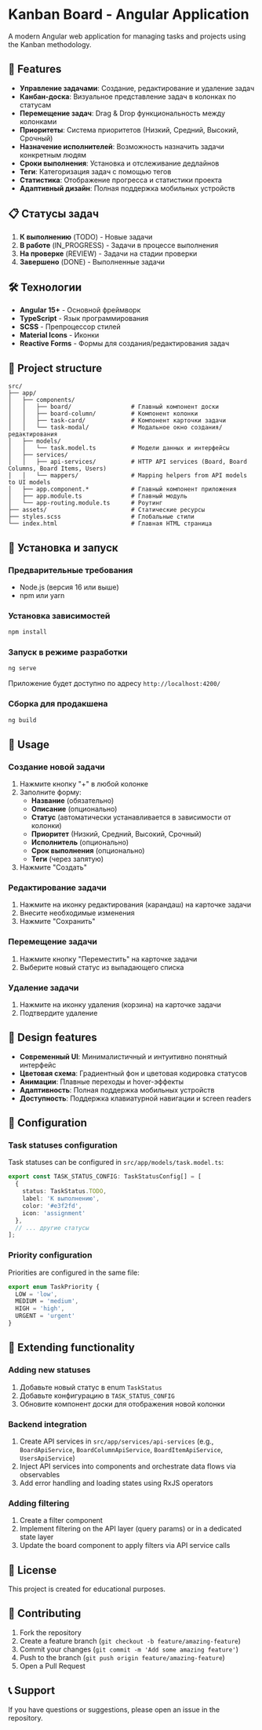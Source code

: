 # Kanban Board - Angular Application

A modern Angular web application for managing tasks and projects using the Kanban methodology.

## 🚀 Features

- **Управление задачами**: Создание, редактирование и удаление задач
- **Канбан-доска**: Визуальное представление задач в колонках по статусам
- **Перемещение задач**: Drag & Drop функциональность между колонками
- **Приоритеты**: Система приоритетов (Низкий, Средний, Высокий, Срочный)
- **Назначение исполнителей**: Возможность назначить задачи конкретным людям
- **Сроки выполнения**: Установка и отслеживание дедлайнов
- **Теги**: Категоризация задач с помощью тегов
- **Статистика**: Отображение прогресса и статистики проекта
- **Адаптивный дизайн**: Полная поддержка мобильных устройств

## 📋 Статусы задач

1. **К выполнению** (TODO) - Новые задачи
2. **В работе** (IN_PROGRESS) - Задачи в процессе выполнения
3. **На проверке** (REVIEW) - Задачи на стадии проверки
4. **Завершено** (DONE) - Выполненные задачи

## 🛠 Технологии

- **Angular 15+** - Основной фреймворк
- **TypeScript** - Язык программирования
- **SCSS** - Препроцессор стилей
- **Material Icons** - Иконки
- **Reactive Forms** - Формы для создания/редактирования задач

## 📁 Project structure

```
src/
├── app/
│   ├── components/
│   │   ├── board/                 # Главный компонент доски
│   │   ├── board-column/          # Компонент колонки
│   │   ├── task-card/             # Компонент карточки задачи
│   │   └── task-modal/            # Модальное окно создания/редактирования
│   ├── models/
│   │   └── task.model.ts          # Модели данных и интерфейсы
│   ├── services/
│   │   ├── api-services/          # HTTP API services (Board, Board Columns, Board Items, Users)
│   │   └── mappers/               # Mapping helpers from API models to UI models
│   ├── app.component.*            # Главный компонент приложения
│   ├── app.module.ts              # Главный модуль
│   └── app-routing.module.ts      # Роутинг
├── assets/                        # Статические ресурсы
├── styles.scss                    # Глобальные стили
└── index.html                     # Главная HTML страница
```

## 🚀 Установка и запуск

### Предварительные требования

- Node.js (версия 16 или выше)
- npm или yarn

### Установка зависимостей

```bash
npm install
```

### Запуск в режиме разработки

```bash
ng serve
```

Приложение будет доступно по адресу `http://localhost:4200/`

### Сборка для продакшена

```bash
ng build
```

## 📱 Usage

### Создание новой задачи

1. Нажмите кнопку "+" в любой колонке
2. Заполните форму:
   - **Название** (обязательно)
   - **Описание** (опционально)
   - **Статус** (автоматически устанавливается в зависимости от колонки)
   - **Приоритет** (Низкий, Средний, Высокий, Срочный)
   - **Исполнитель** (опционально)
   - **Срок выполнения** (опционально)
   - **Теги** (через запятую)
3. Нажмите "Создать"

### Редактирование задачи

1. Нажмите на иконку редактирования (карандаш) на карточке задачи
2. Внесите необходимые изменения
3. Нажмите "Сохранить"

### Перемещение задачи

1. Нажмите кнопку "Переместить" на карточке задачи
2. Выберите новый статус из выпадающего списка

### Удаление задачи

1. Нажмите на иконку удаления (корзина) на карточке задачи
2. Подтвердите удаление

## 🎨 Design features

- **Современный UI**: Минималистичный и интуитивно понятный интерфейс
- **Цветовая схема**: Градиентный фон и цветовая кодировка статусов
- **Анимации**: Плавные переходы и hover-эффекты
- **Адаптивность**: Полная поддержка мобильных устройств
- **Доступность**: Поддержка клавиатурной навигации и screen readers

## 🔧 Configuration

### Task statuses configuration

Task statuses can be configured in `src/app/models/task.model.ts`: 

```typescript
export const TASK_STATUS_CONFIG: TaskStatusConfig[] = [
  {
    status: TaskStatus.TODO,
    label: 'К выполнению',
    color: '#e3f2fd',
    icon: 'assignment'
  },
  // ... другие статусы
];
```

### Priority configuration

Priorities are configured in the same file:

```typescript
export enum TaskPriority {
  LOW = 'low',
  MEDIUM = 'medium',
  HIGH = 'high',
  URGENT = 'urgent'
}
```

## 🚀 Extending functionality

### Adding new statuses

1. Добавьте новый статус в enum `TaskStatus`
2. Добавьте конфигурацию в `TASK_STATUS_CONFIG`
3. Обновите компонент доски для отображения новой колонки

### Backend integration

1. Create API services in `src/app/services/api-services` (e.g., `BoardApiService`, `BoardColumnApiService`, `BoardItemApiService`, `UsersApiService`)
2. Inject API services into components and orchestrate data flows via observables
3. Add error handling and loading states using RxJS operators

### Adding filtering

1. Create a filter component
2. Implement filtering on the API layer (query params) or in a dedicated state layer
3. Update the board component to apply filters via API service calls

## 📄 License

This project is created for educational purposes.

## 🤝 Contributing

1. Fork the repository
2. Create a feature branch (`git checkout -b feature/amazing-feature`)
3. Commit your changes (`git commit -m 'Add some amazing feature'`)
4. Push to the branch (`git push origin feature/amazing-feature`)
5. Open a Pull Request

## 📞 Support

If you have questions or suggestions, please open an issue in the repository.
